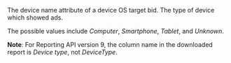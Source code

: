 The device name attribute of a device OS target bid. The type of device which showed ads.

The possible values include *Computer*, *Smartphone*, *Tablet*, and *Unknown*.

**Note**: For Reporting API version 9, the column name in the downloaded report is *Device type*, not *DeviceType*.
